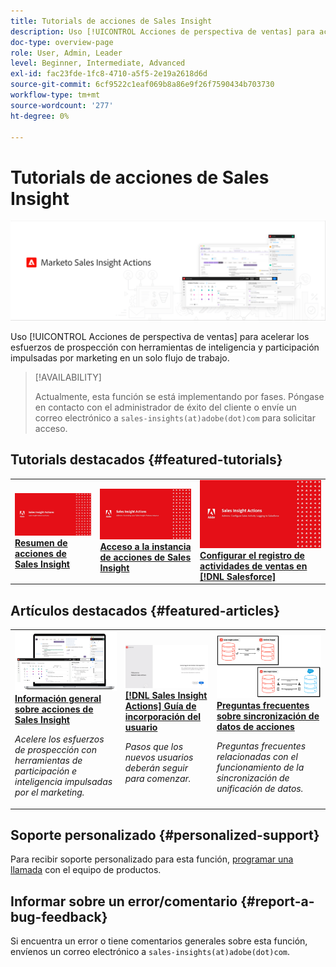```yaml
---
title: Tutorials de acciones de Sales Insight
description: Uso [!UICONTROL Acciones de perspectiva de ventas] para acelerar los esfuerzos de prospección con herramientas de inteligencia y participación impulsadas por marketing en un solo flujo de trabajo.
doc-type: overview-page
role: User, Admin, Leader
level: Beginner, Intermediate, Advanced
exl-id: fac23fde-1fc8-4710-a5f5-2e19a2618d6d
source-git-commit: 6cf9522c1eaf069b8a86e9f26f7590434b703730
workflow-type: tm+mt
source-wordcount: '277'
ht-degree: 0%

---
```


# Tutorials de acciones de Sales Insight

![](assets/header.png)

Uso [!UICONTROL Acciones de perspectiva de ventas] para acelerar los esfuerzos de prospección con herramientas de inteligencia y participación impulsadas por marketing en un solo flujo de trabajo.

>[!AVAILABILITY]
>
>Actualmente, esta función se está implementando por fases. Póngase en contacto con el administrador de éxito del cliente o envíe un correo electrónico a `sales-insights(at)adobe(dot)com` para solicitar acceso.

## Tutorials destacados {#featured-tutorials}

<table style="table-layout:fixed">
<tr>
<td>
<a href="/help/sales-insight-actions/sales-insight-actions-overview.md"><img alt="imagen en miniatura para Acciones de Sales Insight Información general" src="assets/sales-insight-actions-feature-overview-videothumb.png" /></a>
<div><a href="/help/sales-insight-actions/sales-insight-actions-overview.md"><strong>Resumen de acciones de Sales Insight</strong></a></div>
</td>
<td>
<a href="/help/sales-insight-actions/accessing-your-sales-insight-actions-instance.md"><img alt="imagen en miniatura para acceder a su instancia de acciones de Sales Insight" src="assets/accessing-your-sales-insight-actions-instance-videothumb.png" /></a>
<div><a href="/help/sales-insight-actions/accessing-your-sales-insight-actions-instance.md"><strong>Acceso a la instancia de acciones de Sales Insight</strong></a></div>
</td>
<td>
<a href="/help/sales-insight-actions/configure-sales-activity-logging-to-salesforce.md"><img alt="imagen en miniatura para Configurar el registro de actividades de ventas en [!DNL Salesforce]" src="assets/configure-sales-activity-logging-to-salesforce-videothumb.png" /></a>
<div><a href="/help/sales-insight-actions/configure-sales-activity-logging-to-salesforce.md"><strong>Configurar el registro de actividades de ventas en [!DNL Salesforce]</strong></a></div>
</td>
</tr>
</table>

## Artículos destacados {#featured-articles}

<table style="table-layout:fixed">
<tr>
<td>
<a href="https://experienceleague.adobe.com/docs/marketo/using/product-docs/marketo-sales-insight/actions/sales-insight-actions-feature-overview.html"><img alt="imagen en miniatura para Acciones de Sales Insight Información general de funciones" src="assets/sales-insight-actions-feature-overview-thumb.png" /></a>
<div><a href="https://experienceleague.adobe.com/docs/marketo/using/product-docs/marketo-sales-insight/actions/sales-insight-actions-feature-overview.html"><strong>Información general sobre acciones de Sales Insight</strong></a></div>
<p><em>Acelere los esfuerzos de prospección con herramientas de participación e inteligencia impulsadas por el marketing.</em></p>
</td>
<td>
<a href="https://experienceleague.adobe.com/docs/marketo/using/product-docs/marketo-sales-insight/actions/getting-started/sales-insight-actions-user-onboarding-checklist.html"><img alt="imagen en miniatura para [!DNL Sales Insight Actions] Guía de incorporación del usuario" src="assets/sales-insight-actions-user-onboarding-guide-thumb.png" /></a>
<div><a href="https://experienceleague.adobe.com/docs/marketo/using/product-docs/marketo-sales-insight/actions/getting-started/sales-insight-actions-user-onboarding-checklist.html"><strong>[!DNL Sales Insight Actions] Guía de incorporación del usuario</strong></a></div>
<p><em>Pasos que los nuevos usuarios deberán seguir para comenzar.</em></p>
</td>
<td>
<a href="https://experienceleague.adobe.com/docs/marketo/using/product-docs/marketo-sales-insight/actions/admin/actions-data-sync-faq.html"><img alt="imagen en miniatura para las preguntas frecuentes sobre sincronización de datos de acciones" src="assets/actions-data-sync-faq-thumb.png" /></a>
<div><a href="https://experienceleague.adobe.com/docs/marketo/using/product-docs/marketo-sales-insight/actions/admin/actions-data-sync-faq.html"><strong>Preguntas frecuentes sobre sincronización de datos de acciones</strong></a></div>
<p><em>Preguntas frecuentes relacionadas con el funcionamiento de la sincronización de unificación de datos.</em></p>
</td>
</tr>
</table>

## Soporte personalizado {#personalized-support}

Para recibir soporte personalizado para esta función, [programar una llamada](https://outlook.office365.com/owa/calendar/AdobeInc1@adobe.onmicrosoft.com/bookings/) con el equipo de productos.

## Informar sobre un error/comentario {#report-a-bug-feedback}

Si encuentra un error o tiene comentarios generales sobre esta función, envíenos un correo electrónico a `sales-insights(at)adobe(dot)com`.

